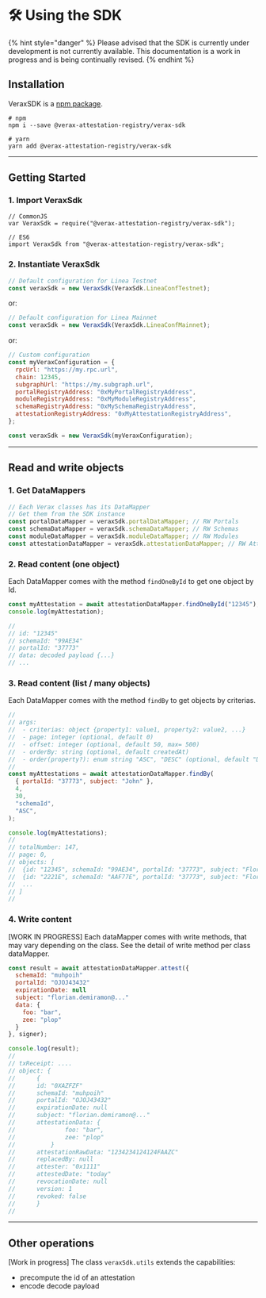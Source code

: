 # 🛠 Using the SDK

{% hint style="danger" %}
Please advised that the SDK is currently under development is not currently available.  This documentation is a work in progress and is being continually revised.
{% endhint %}

## Installation

VeraxSDK is a [npm package](https://www.npmjs.com/package/verax-sdk/).

```
# npm
npm i --save @verax-attestation-registry/verax-sdk
```

```
# yarn
yarn add @verax-attestation-registry/verax-sdk
```

***

## Getting Started <a href="#user-content-getting-started" id="user-content-getting-started"></a>

### 1. Import VeraxSdk <a href="#user-content-1-import-veraxsdk" id="user-content-1-import-veraxsdk"></a>

```
// CommonJS
var VeraxSdk = require("@verax-attestation-registry/verax-sdk");
```

```
// ES6
import VeraxSdk from "@verax-attestation-registry/verax-sdk";
```

### 2. Instantiate VeraxSdk <a href="#user-content-2-instantiate-veraxsdk" id="user-content-2-instantiate-veraxsdk"></a>

```javascript
// Default configuration for Linea Testnet
const veraxSdk = new VeraxSdk(VeraxSdk.LineaConfTestnet);
```

or:

```javascript
// Default configuration for Linea Mainnet
const veraxSdk = new VeraxSdk(VeraxSdk.LineaConfMainnet);
```

or:

```javascript
// Custom configuration
const myVeraxConfiguration = {
  rpcUrl: "https://my.rpc.url",
  chain: 12345,
  subgraphUrl: "https://my.subgraph.url",
  portalRegistryAddress: "0xMyPortalRegistryAddress",
  moduleRegistryAddress: "0xMyModuleRegistryAddress",
  schemaRegistryAddress: "0xMySchemaRegistryAddress",
  attestationRegistryAddress: "0xMyAttestationRegistryAddress",
};

const veraxSdk = new VeraxSdk(myVeraxConfiguration);
```

***

## Read and write objects <a href="#user-content-read-and-write-objects" id="user-content-read-and-write-objects"></a>

### 1. Get DataMappers <a href="#user-content-1-get-datamappers" id="user-content-1-get-datamappers"></a>

```javascript
// Each Verax classes has its DataMapper
// Get them from the SDK instance
const portalDataMapper = veraxSdk.portalDataMapper; // RW Portals
const schemaDataMapper = veraxSdk.schemaDataMapper; // RW Schemas
const moduleDataMapper = veraxSdk.moduleDataMapper; // RW Modules
const attestationDataMapper = veraxSdk.attestationDataMapper; // RW Attestations
```

### 2. Read content (one object) <a href="#user-content-2-read-content-one-object" id="user-content-2-read-content-one-object"></a>

Each DataMapper comes with the method `findOneById` to get one object by Id.

```javascript
const myAttestation = await attestationDataMapper.findOneById("12345");
console.log(myAttestation);

//
// id: "12345"
// schemaId: "99AE34"
// portalId: "37773"
// data: decoded payload {...}
// ...
```

### 3. Read content (list / many objects) <a href="#user-content-3-read-content-list--many-objects" id="user-content-3-read-content-list--many-objects"></a>

Each DataMapper comes with the method `findBy` to get objects by criterias.

```javascript
//
// args:
// 	- criterias: object {property1: value1, property2: value2, ...}
// 	- page: integer (optional, default 0)
// 	- offset: integer (optional, default 50, max= 500)
// 	- orderBy: string (optional, default createdAt)
// 	- order(property?): enum string "ASC", "DESC" (optional, default "DESC")
//
const myAttestations = await attestationDataMapper.findBy(
  { portalId: "37773", subject: "John" },
  4,
  30,
  "schemaId",
  "ASC",
);

console.log(myAttestations);
//
// totalNumber: 147,
// page: 0,
// objects: [
// 	{id: "12345", schemaId: "99AE34", portalId: "37773", subject: "Florian", ...},
// 	{id: "2221E", schemaId: "AAF77E", portalId: "37773", subject: "Florian", ...},
// 	...
// ]
//
```

### 4. Write content <a href="#user-content-4-write-content" id="user-content-4-write-content"></a>

\[WORK IN PROGRESS] Each dataMapper comes with write methods, that may vary depending on the class. See the detail of write method per class dataMapper.

```javascript
const result = await attestationDataMapper.attest({
  schemaId: "muhpoih"
  portalId: "OJOJ43432"
  expirationDate: null
  subject: "florian.demiramon@..."
  data: {
    foo: "bar",
    zee: "plop"
  }
}, signer);

console.log(result);
//
// txReceipt: ....
// object: {
//		{
//		id: "0XAZFZF"
//		schemaId: "muhpoih"
//		portalId: "OJOJ43432"
//		expirationDate: null
//		subject: "florian.demiramon@..."
//		attestationData: {
//				foo: "bar",
//				zee: "plop"
//			}
//		attestationRawData: "1234234124124FAAZC"
//		replacedBy: null
//		attester: "0x1111"
//		attestedDate: "today"
//		revocationDate: null
//		version: 1
//		revoked: false
//		}
//
```

***

## Other operations <a href="#user-content-other-operations" id="user-content-other-operations"></a>

\[Work in progress] The class `veraxSdk.utils` extends the capabilities:

* precompute the id of an attestation
* encode decode payload
